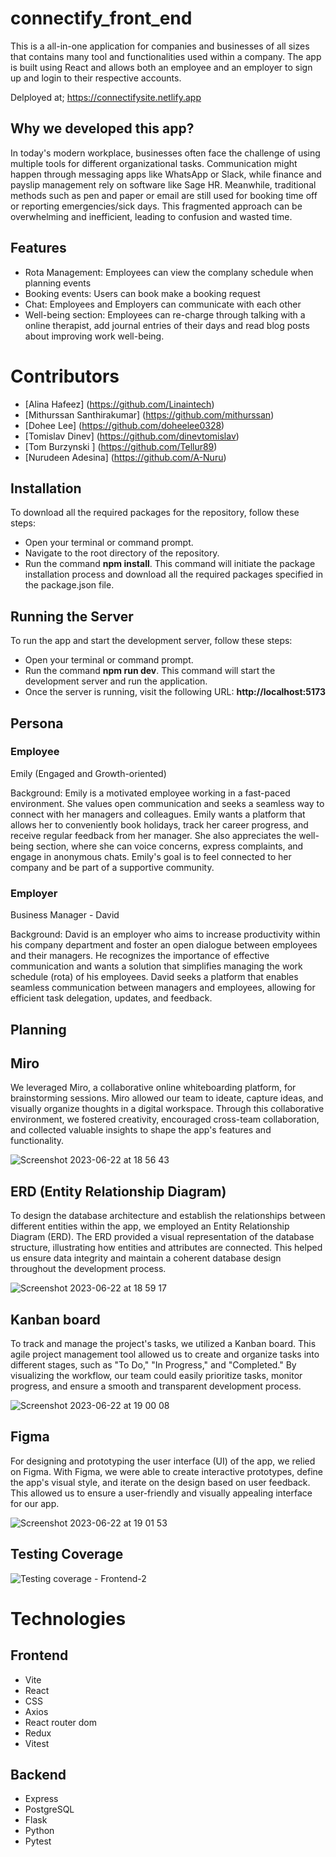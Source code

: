 # connectify_front_end
This is a all-in-one application for companies and businesses of all sizes that contains many tool and functionalities used within a company. The app is built using React and allows both an employee and an employer to sign up and login to their respective accounts.

Delployed at; https://connectifysite.netlify.app

## Why we developed this app?

In today's modern workplace, businesses often face the challenge of using multiple tools for different organizational tasks. Communication might happen through messaging apps like WhatsApp or Slack, while finance and payslip management rely on software like Sage HR. Meanwhile, traditional methods such as pen and paper or email are still used for booking time off or reporting emergencies/sick days. This fragmented approach can be overwhelming and inefficient, leading to confusion and wasted time.

## Features
- Rota Management: Employees can view the complany schedule when planning events
- Booking events: Users can book make a booking request
- Chat: Employees and Employers can communicate with each other
- Well-being section: Employees can re-charge through talking with a online therapist, add journal entries of their days and read blog posts about improving work well-being.

# Contributors 
- [Alina Hafeez] (https://github.com/Linaintech)
- [Mithurssan Santhirakumar] (https://github.com/mithurssan)
- [Dohee Lee] (https://github.com/doheelee0328)
- [Tomislav Dinev] (https://github.com/dinevtomislav)
- [Tom Burzynski ] (https://github.com/Tellur89)
- [Nurudeen Adesina] (https://github.com/A-Nuru)


## Installation

To download all the required packages for the repository, follow these steps:

- Open your terminal or command prompt.
- Navigate to the root directory of the repository.
- Run the command **npm install**. This command will initiate the package installation process and download all the required packages specified in the package.json file.


## Running the Server

To run the app and start the development server, follow these steps:

- Open your terminal or command prompt.
- Run the command **npm run dev**. This command will start the development server and run the application.
- Once the server is running, visit the following URL: **http://localhost:5173**

## Persona 

### Employee

Emily (Engaged and Growth-oriented)

Background: Emily is a motivated employee working in a fast-paced environment. She values open communication and seeks a seamless way to connect with her managers and colleagues. Emily wants a platform that allows her to conveniently book holidays, track her career progress, and receive regular feedback from her manager. She also appreciates the well-being section, where she can voice concerns, express complaints, and engage in anonymous chats. Emily's goal is to feel connected to her company and be part of a supportive community.

### Employer 

Business Manager - David

Background: David is an employer who aims to increase productivity within his company department and foster an open dialogue between employees and their managers. He recognizes the importance of effective communication and wants a solution that simplifies managing the work schedule (rota) of his employees. David seeks a platform that enables seamless communication between managers and employees, allowing for efficient task delegation, updates, and feedback.

## Planning

## Miro 

We leveraged Miro, a collaborative online whiteboarding platform, for brainstorming sessions. Miro allowed our team to ideate, capture ideas, and visually organize thoughts in a digital workspace. Through this collaborative environment, we fostered creativity, encouraged cross-team collaboration, and collected valuable insights to shape the app's features and functionality.

![Screenshot 2023-06-22 at 18 56 43](https://github.com/mithurssan/connectify_frontend/assets/112406576/40bba05b-98f5-4818-ba1b-29cb9d41e9f7)


## ERD (Entity Relationship Diagram)

To design the database architecture and establish the relationships between different entities within the app, we employed an Entity Relationship Diagram (ERD). The ERD provided a visual representation of the database structure, illustrating how entities and attributes are connected. This helped us ensure data integrity and maintain a coherent database design throughout the development process.

![Screenshot 2023-06-22 at 18 59 17](https://github.com/mithurssan/connectify_frontend/assets/112406576/d4d58b38-b825-4d7d-97d2-836a8b2590bd)

## Kanban board

To track and manage the project's tasks, we utilized a Kanban board. This agile project management tool allowed us to create and organize tasks into different stages, such as "To Do," "In Progress," and "Completed." By visualizing the workflow, our team could easily prioritize tasks, monitor progress, and ensure a smooth and transparent development process.

![Screenshot 2023-06-22 at 19 00 08](https://github.com/mithurssan/connectify_frontend/assets/112406576/e1d92f31-195f-4b35-a600-6fa3c9b82ca2)


## Figma

For designing and prototyping the user interface (UI) of the app, we relied on Figma. With Figma, we were able to create interactive prototypes, define the app's visual style, and iterate on the design based on user feedback. This allowed us to ensure a user-friendly and visually appealing interface for our app.

![Screenshot 2023-06-22 at 19 01 53](https://github.com/mithurssan/connectify_frontend/assets/112406576/a22e09dc-6788-4d28-903f-33c1369cfecd)

## Testing Coverage

![Testing coverage - Frontend-2](https://github.com/mithurssan/connectify_frontend/assets/112406576/37d4c560-359c-4dfd-8ec8-c460f5b254e1)


# Technologies
## Frontend
- Vite
- React
- CSS
- Axios
- React router dom
- Redux
- Vitest

## Backend 
- Express
- PostgreSQL
- Flask
- Python
- Pytest



